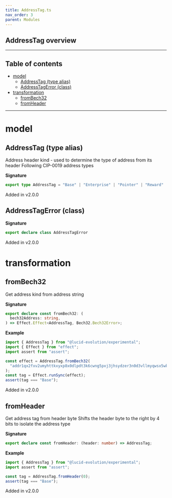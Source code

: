 ```yaml
---
title: AddressTag.ts
nav_order: 3
parent: Modules
---
```


## AddressTag overview

---

<h2 class="text-delta">Table of contents</h2>

- [model](#model)
  - [AddressTag (type alias)](#addresstag-type-alias)
  - [AddressTagError (class)](#addresstagerror-class)
- [transformation](#transformation)
  - [fromBech32](#frombech32)
  - [fromHeader](#fromheader)

---

# model

## AddressTag (type alias)

Address header kind - used to determine the type of address from its header
Following CIP-0019 address types

**Signature**

```ts
export type AddressTag = "Base" | "Enterprise" | "Pointer" | "Reward" | "Byron";
```

Added in v2.0.0

## AddressTagError (class)

**Signature**

```ts
export declare class AddressTagError
```

Added in v2.0.0

# transformation

## fromBech32

Get address kind from address string

**Signature**

```ts
export declare const fromBech32: (
  bech32Address: string,
) => Effect.Effect<AddressTag, Bech32.Bech32Error>;
```

**Example**

```ts
import { AddressTag } from "@lucid-evolution/experimental";
import { Effect } from "effect";
import assert from "assert";

const effect = AddressTag.fromBech32(
  "addr1qx2fxv2umyhttkxyxp8x0dlpdt3k6cwng5pxj3jhsydzer3n0d3vllmyqwsx5wktcd8cc3sq835lu7drv2xwl2wywfgse35a3x",
);
const tag = Effect.runSync(effect);
assert(tag === "Base");
```

Added in v2.0.0

## fromHeader

Get address tag from header byte
Shifts the header byte to the right by 4 bits to isolate the address type

**Signature**

```ts
export declare const fromHeader: (header: number) => AddressTag;
```

**Example**

```ts
import { AddressTag } from "@lucid-evolution/experimental";
import assert from "assert";

const tag = AddressTag.fromHeader(0);
assert(tag === "Base");
```

Added in v2.0.0
